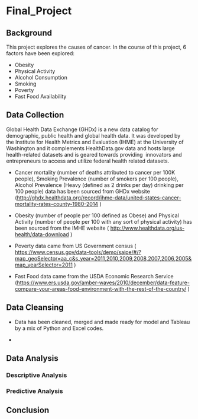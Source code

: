 # Final_Project

## Background
This project explores the causes of cancer. In the course of this project, 6 factors have been explored:
* Obesity
* Physical Activity
* Alcohol Consumption
* Smoking
* Poverty
* Fast Food Availability

## Data Collection
Global Health Data Exchange (GHDx) is a new data catalog for demographic, public health and global health data. It was developed by the Institute for Health Metrics and Evaluation (IHME) at the University of Washington and it complements HealthData.gov data and hosts large health-related datasets and is geared towards providing  innovators and entrepreneurs to access and utilize federal health related datasets.  

* Cancer mortality (number of deaths attributed to cancer per 100K people), Smoking Prevalence (number of smokers per 100 people), Alcohol Prevalence (Heavy (defined as 2 drinks per day) drinking per 100 people) data has been sourced from GHDx website (http://ghdx.healthdata.org/record/ihme-data/united-states-cancer-mortality-rates-county-1980-2014 )

* Obesity (number of people per 100 defined as Obese) and Physical Activity (number of people per 100 with any sort of physical activity) has been sourced from the IMHE website ( http://www.healthdata.org/us-health/data-download )

* Poverty data came from US Government census ( https://www.census.gov/data-tools/demo/saipe/#/?map_geoSelector=aa_c&s_year=2011,2010,2009,2008,2007,2006,2005&map_yearSelector=2011 )

* Fast Food data came from the USDA Economic Research Service (https://www.ers.usda.gov/amber-waves/2010/december/data-feature-compare-your-areas-food-environment-with-the-rest-of-the-country/ )

## Data Cleansing
* Data has been cleaned, merged and made ready for model and Tableau by a mix of Python and Excel codes. 

* 

## Data Analysis
### Descriptive Analysis


### Predictive Analysis


## Conclusion
